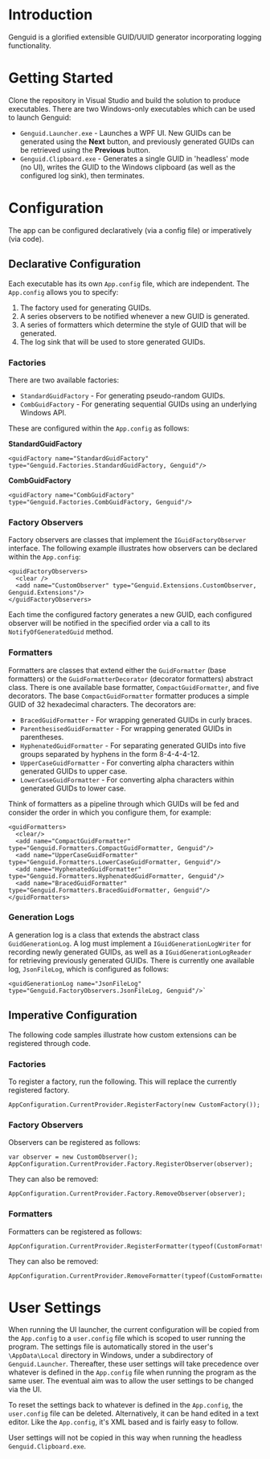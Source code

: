 # Introduction
Genguid is a glorified extensible GUID/UUID generator incorporating logging functionality.

# Getting Started
Clone the repository in Visual Studio and build the solution to produce executables. There are two Windows-only executables which can be used to launch Genguid:

- `Genguid.Launcher.exe` - Launches a WPF UI. New GUIDs can be generated using the **Next** button, and previously generated GUIDs can be retrieved using the **Previous** button.
- `Genguid.Clipboard.exe` - Generates a single GUID in 'headless' mode (no UI), writes the GUID to the Windows clipboard (as well as the configured log sink), then terminates.

# Configuration
The app can be configured declaratively (via a config file) or imperatively (via code).

## Declarative Configuration
Each executable has its own `App.config` file, which are independent. The `App.config` allows you to specify:

1. The factory used for generating GUIDs.
2. A series observers to be notified whenever a new GUID is generated.
3. A series of formatters which determine the style of GUID that will be generated.
4. The log sink that will be used to store generated GUIDs.

### Factories
There are two available factories:

- `StandardGuidFactory` - For generating pseudo-random GUIDs.
- `CombGuidFactory` - For generating sequential GUIDs using an underlying Windows API.

These are configured within the `App.config` as follows:

**StandardGuidFactory**
```
<guidFactory name="StandardGuidFactory" type="Genguid.Factories.StandardGuidFactory, Genguid"/>
```

**CombGuidFactory**
```
<guidFactory name="CombGuidFactory" type="Genguid.Factories.CombGuidFactory, Genguid"/>
```

### Factory Observers
Factory observers are classes that implement the `IGuidFactoryObserver` interface. The following example illustrates how observers can be declared within the `App.config`:

```
<guidFactoryObservers>
  <clear />
  <add name="CustomObserver" type="Genguid.Extensions.CustomObserver, Genguid.Extensions"/>
</guidFactoryObservers>
```

Each time the configured factory generates a new GUID, each configured observer will be notified in the specified order via a call to its `NotifyOfGeneratedGuid` method.

### Formatters
Formatters are classes that extend either the `GuidFormatter` (base formatters) or the `GuidFormatterDecorator` (decorator formatters) abstract class. There is one available base formatter, `CompactGuidFormatter`, and five decorators. The base `CompactGuidFormatter` formatter produces a simple GUID of 32 hexadecimal characters. The decorators are:

- `BracedGuidFormatter` - For wrapping generated GUIDs in curly braces.
- `ParenthesisedGuidFormatter` - For wrapping generated GUIDs in parentheses.
- `HyphenatedGuidFormatter` - For separating generated GUIDs into five groups separated by hyphens in the form 8-4-4-4-12.
- `UpperCaseGuidFormatter` - For converting alpha characters within generated GUIDs to upper case.
- `LowerCaseGuidFormatter` - For converting alpha characters within generated GUIDs to lower case.

Think of formatters as a pipeline through which GUIDs will be fed and consider the order in which you configure them, for example:

```
<guidFormatters>
  <clear/>
  <add name="CompactGuidFormatter" type="Genguid.Formatters.CompactGuidFormatter, Genguid"/>
  <add name="UpperCaseGuidFormatter" type="Genguid.Formatters.LowerCaseGuidFormatter, Genguid"/>
  <add name="HyphenatedGuidFormatter" type="Genguid.Formatters.HyphenatedGuidFormatter, Genguid"/>
  <add name="BracedGuidFormatter" type="Genguid.Formatters.BracedGuidFormatter, Genguid"/>
</guidFormatters>	
```

### Generation Logs
A generation log is a class that extends the abstract class `GuidGenerationLog`. A log must implement a `IGuidGenerationLogWriter` for recording newly generated GUIDs, as well as a `IGuidGenerationLogReader` for retrieving previously generated GUIDs. There is currently one available log, `JsonFileLog`, which is configured as follows:

```
<guidGenerationLog name="JsonFileLog" type="Genguid.FactoryObservers.JsonFileLog, Genguid"/>`
```

## Imperative Configuration
The following code samples illustrate how custom extensions can be registered through code.

### Factories
To register a factory, run the following. This will replace the currently registered factory.

```
AppConfiguration.CurrentProvider.RegisterFactory(new CustomFactory());
```

### Factory Observers
Observers can be registered as follows:

```
var observer = new CustomObserver();
AppConfiguration.CurrentProvider.Factory.RegisterObserver(observer);
```

They can also be removed:

```
AppConfiguration.CurrentProvider.Factory.RemoveObserver(observer);
```

### Formatters
Formatters can be registered as follows:

```
AppConfiguration.CurrentProvider.RegisterFormatter(typeof(CustomFormatter));
```

They can also be removed:

```
AppConfiguration.CurrentProvider.RemoveFormatter(typeof(CustomFormatter));
```

# User Settings
When running the UI launcher, the current configuration will be copied from the `App.config` to a `user.config` file which is scoped to user running the program. The settings file is automatically stored in the user's `\AppData\Local` directory in Windows, under a subdirectory of `Genguid.Launcher`. Thereafter, these user settings will take precedence over whatever is defined in the `App.config` file when running the program as the same user. The eventual aim was to allow the user settings to be changed via the UI.

To reset the settings back to whatever is defined in the `App.config`, the `user.config` file can be deleted. Alternatively, it can be hand edited in a text editor. Like the `App.config`, it's XML based and is fairly easy to follow.

User settings will not be copied in this way when running the headless `Genguid.Clipboard.exe`.
